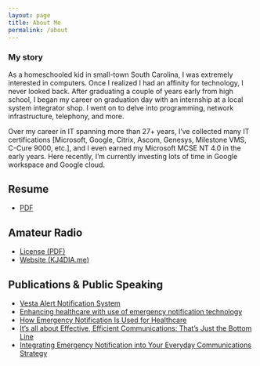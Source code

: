 ```yaml
---
layout: page
title: About Me
permalink: /about
---
```


### My story

As a homeschooled kid in small-town South Carolina, I was extremely interested in computers. Once I realized I had an affinity for technology, I never looked back. After graduating a couple of years early from high school, I began my career on graduation day with an internship at a local system integrator shop. I went on to delve into programming, network infrastructure, telephony, and more.

Over my career in IT spanning more than 27+ years, I’ve collected many IT certifications [Microsoft, Google, Citrix, Ascom, Genesys, Milestone VMS, C-Cure 9000, etc.], and I even earned my Microsoft MCSE NT 4.0 in the early years. Here recently, I’m currently investing lots of time in Google workspace and Google cloud.

## Resume

- [PDF](https://resume.io/r/AHR4XIc7v)

## Amateur Radio

- [License (PDF)](/media/documents/KJ4DIA.pdf)
- [Website (KJ4DIA.me)](https://kj4dia.me)

## Publications & Public Speaking

- [Vesta Alert Notification System](/posts/2019-10-24-vesta-alert-notification-system)
- [Enhancing healthcare with use of emergency notification technology](/posts/2018-05-09-enhancing-healthcare-with-use-of-emergency-notification-technology)
- [How Emergency Notification Is Used for Healthcare](/posts/2016-11-30-how-emergency-notification-is-used-for-healthcare)
- [It’s all about Effective, Efficient Communications: That’s Just the Bottom Line](/posts/2014-09-05-its-all-about-effective-efficient-communication-thats-just-the-bottom-line)
- [Integrating Emergency Notification into Your Everyday Communications Strategy](/posts/2010-03-21-integrating-emergency-notification-into-your-everyday-communications-strategy)